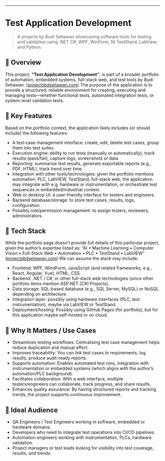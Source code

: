 
---

# Test Application Development

> A projects by Budi Setiawan showcasing software tools for testing and validation using .NET C#, WPF, WinForm, NI TestStand, LabView, and Python.

## 🧾 Overview

This project,  **“Test Application Development”**, is part of a broader portfolio of automation, embedded systems, full-stack web, and test tools by Budi Setiawan. ([projectsbdsetiawan.com](https://projectsbdsetiawan.com/))
The purpose of the application is to provide a structured, reliable environment for creating, executing and managing tests—whether functional tests, automated integration tests, or system-level validation tests.

## 🔧 Key Features

Based on the portfolio context, the application likely includes (or should include) the following features:

* A test‐case management interface: create, edit, delete test cases, group them into test suites.
* Execution engine: ability to run tests (manually or automatically), track results (pass/fail), capture logs, screenshots or data.
* Reporting: summarise test results, generate exportable reports (e.g., PDF, HTML), track trend over time.
* Integration with other tools/technologies: given the portfolio mentions automation, PLC, LabVIEW, TestStand, full-stack web, the application may integrate with e.g. hardware or instrumentation, or orchestrate test sequences in embedded/industrial context.
* Web or desktop UI: a user-friendly interface for testers and engineers.
* Backend database/storage: to store test cases, results, logs, configuration.
* Possibly role/permission management: to assign testers, reviewers, administrators.

## 🧱 Tech Stack

While the portfolio page doesn’t provide full details of this particular project, given the author’s expertise listed as: “AI • Machine Learning • Computer Vision • Full-Stack Web • Automation • PLC • TestStand • LabVIEW” ([projectsbdsetiawan.com](https://projectsbdsetiawan.com/))
We can assume the stack may include:

* Frontend: WPF, WindForm, JavaScript (and related frameworks, e.g., React, Angular, Vue), HTML, CSS.
* Backend: .NET / C#, or other full-stack web technologies (since other portfolio items mention ASP.NET [C#] Projects).
* Data storage: SQL-based database (e.g., SQL Server, MySQL) or NoSQL depending on architecture.
* Integration layer: possibly using hardware interfaces (PLC, test instrumentation), maybe via LabVIEW or TestStand.
* Deployment/hosting: Possibly using GitHub Pages (for portfolio), but for this application maybe self-hosted or on cloud.

## 🎯 Why It Matters / Use Cases

* Streamlines testing workflows: Centralising test case management helps reduce duplication and manual effort.
* Improves traceability: You can link test cases to requirements, log results, produce audit-ready reports.
* Supports automation: Enables automated test runs, integration with instrumentation or embedded systems (which aligns with the author’s automation/PLC background).
* Facilitates collaboration: With a web interface, multiple testers/engineers can collaborate, track progress, and share results.
* Enhances quality assurance: By having structured reports and tracking trends, the project supports continuous improvement.

## 🧪 Ideal Audience

* QA Engineers / Test Engineers working in software, embedded or hardware domains.
* Developers who need to integrate test operations into CI/CD pipelines.
* Automation engineers working with instrumentation, PLCs, hardware validation.
* Project managers or test leads looking for visibility into test coverage, results, and trends.
